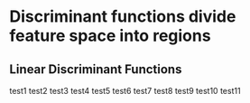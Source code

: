 # Discriminant functions divide feature space into regions

## Linear Discriminant Functions

test1
test2
test3
test4
test5
test6
test7
test8
test9
test10
test11
